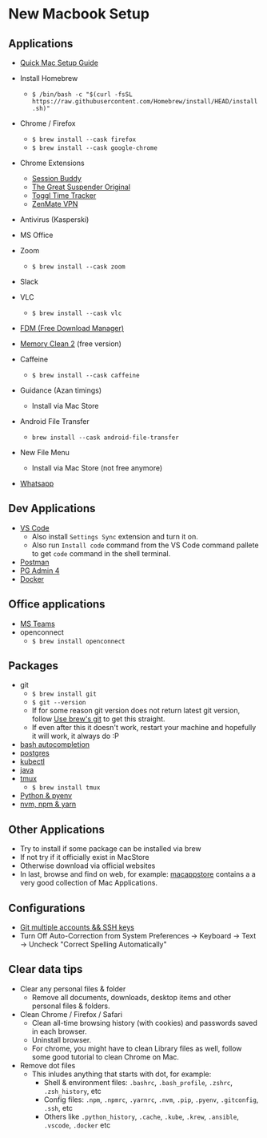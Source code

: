 # New Macbook Setup

## Applications

- [Quick Mac Setup Guide](https://sourabhbajaj.com/mac-setup/)
- Install Homebrew
  - `$ /bin/bash -c "$(curl -fsSL https://raw.githubusercontent.com/Homebrew/install/HEAD/install.sh)"`
- Chrome / Firefox
  - `$ brew install --cask firefox`
  - `$ brew install --cask google-chrome`
- Chrome Extensions

  - [Session Buddy](https://chrome.google.com/webstore/detail/session-buddy/edacconmaakjimmfgnblocblbcdcpbko/related?hl=en)
  - [The Great Suspender Original](https://chrome.google.com/webstore/detail/the-great-suspender-origi/ahmkjjgdligadogjedmnogbpbcpofeeo/related?hl=en)
  - [Toggl Time Tracker](https://chrome.google.com/webstore/detail/toggl-track-productivity/oejgccbfbmkkpaidnkphaiaecficdnfn)
  - [ZenMate VPN](https://chrome.google.com/webstore/detail/zenmate-free-vpn%E2%80%93best-vpn/fdcgdnkidjaadafnichfpabhfomcebme?hl=en)

- Antivirus (Kasperski)
- MS Office
- Zoom
  - `$ brew install --cask zoom`
- Slack
- VLC
  - `$ brew install --cask vlc`
- [FDM (Free Download Manager)](https://www.freedownloadmanager.org/)
- [Memory Clean 2](https://fiplab.com/apps/memory-clean-for-mac) (free version)
- Caffeine
  - `$ brew install --cask caffeine`
- Guidance (Azan timings)
  - Install via Mac Store
- Android File Transfer
  - `brew install --cask android-file-transfer`
- New File Menu
  - Install via Mac Store (not free anymore)
- [Whatsapp](https://www.whatsapp.com)

## Dev Applications

- [VS Code](https://code.visualstudio.com)
  - Also install `Settings Sync` extension and turn it on.
  - Also run `Install code` command from the VS Code command pallete to get `code` command in the shell terminal.
- [Postman](https://www.postman.com/downloads/)
- [PG Admin 4](https://www.pgadmin.org/download/)
- [Docker](https://desktop.docker.com/mac/stable/amd64/Docker.dmg)

## Office applications

- [MS Teams](https://www.microsoft.com/en-ww/microsoft-teams/download-app#desktopAppDownloadregion)
- openconnect
  - `$ brew install openconnect`

## Packages

- git
  - `$ brew install git`
  - `$ git --version`
  - If for some reason git version does not return latest git version, follow [Use brew's git](https://katopz.medium.com/how-to-upgrade-git-ff00ea12be18) to get this straight.
  - If even after this it doesn't work, restart your machine and hopefully it will work, it always do :P
- [bash autocompletion](https://sourabhbajaj.com/mac-setup/BashCompletion/)
- [postgres](https://postgresapp.com)
- [kubectl](https://kubernetes.io/docs/tasks/tools/install-kubectl-macos/)
- [java](./mac-jdk.md)
- [tmux](../../tools/tmux.md)
  - `$ brew install tmux`
- [Python & pyenv](./pyenv-python.md)
- [nvm, npm & yarn](./nvm-npm-yarn.md)

## Other Applications

- Try to install if some package can be installed via brew
- If not try if it officially exist in MacStore
- Otherwise download via official websites
- In last, browse and find on web, for example: [macappstore](http://macappstore.org/) contains a a very good collection of Mac Applications.

## Configurations

- [Git multiple accounts && SSH keys](https://medium.com/the-andela-way/a-practical-guide-to-managing-multiple-github-accounts-8e7970c8fd46)
- Turn Off Auto-Correction from System Preferences -> Keyboard -> Text -> Uncheck "Correct Spelling Automatically"


## Clear data tips

- Clear any personal files & folder
  - Remove all documents, downloads, desktop items and other personal files & folders.
- Clean Chrome / Firefox / Safari
  - Clean all-time browsing history (with cookies) and passwords saved in each browser.
  - Uninstall browser.
  - For chrome, you might have to clean Library files as well, follow some good tutorial to clean Chrome on Mac.
- Remove dot files
  - This inludes anything that starts with dot, for example:
    - Shell & environment files: `.bashrc`, `.bash_profile`, `.zshrc`, `.zsh_history`, etc
    - Config files: `.npm`, `.npmrc`, `.yarnrc`, `.nvm`, `.pip`, `.pyenv`, `.gitconfig`, `.ssh`, etc
    - Others like `.python_history`, `.cache`, `.kube`, `.krew`, `.ansible`, `.vscode`, `.docker` etc
